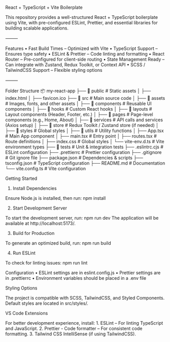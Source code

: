 React + TypeScript + Vite Boilerplate

This repository provides a well-structured React + TypeScript boilerplate using Vite, with pre-configured ESLint, Prettier, and essential libraries for building scalable applications.

⸻

Features
	•	Fast Build Times – Optimized with Vite
	•	TypeScript Support – Ensures type safety
	•	ESLint & Prettier – Code linting and formatting
	•	React Router – Pre-configured for client-side routing
	•	State Management Ready – Can integrate with Zustand, Redux Toolkit, or Context API
	•	SCSS / TailwindCSS Support – Flexible styling options

⸻

Folder Structure
📦 my-react-app
├── 📂 public                # Static assets
│   ├── index.html
│   ├── favicon.ico
├── 📂 src                   # Main source code
│   ├── 📂 assets            # Images, fonts, and other assets
│   ├── 📂 components        # Reusable UI components
│   ├── 📂 hooks             # Custom React hooks
│   ├── 📂 layouts           # Layout components (Header, Footer, etc.)
│   ├── 📂 pages             # Page-level components (e.g., Home, About)
│   ├── 📂 services          # API calls and services (Axios setup)
│   ├── 📂 store             # Redux Toolkit / Zustand store (if needed)
│   ├── 📂 styles            # Global styles
│   ├── 📂 utils             # Utility functions
│   ├── App.tsx             # Main App component
│   ├── main.tsx            # Entry point
│   ├── routes.tsx          # Route definitions
│   ├── index.css           # Global styles
│   └── vite-env.d.ts       # Vite environment types
├── 📂 tests                 # Unit & integration tests
├── .eslintrc.cjs            # ESLint configuration
├── .prettierrc              # Prettier configuration
├── .gitignore               # Git ignore file
├── package.json             # Dependencies & scripts
├── tsconfig.json            # TypeScript configuration
├── README.md                # Documentation
└── vite.config.ts           # Vite configuration

Getting Started

1. Install Dependencies

Ensure Node.js is installed, then run:
npm install

2. Start Development Server

To start the development server, run:
npm run dev
The application will be available at http://localhost:5173/.


3. Build for Production

To generate an optimized build, run:
npm run build

4. Run ESLint

To check for linting issues:
npm run lint

Configuration
	•	ESLint settings are in eslint.config.js
	•	Prettier settings are in .prettierrc
	•	Environment variables should be placed in a .env file

Styling Options

The project is compatible with SCSS, TailwindCSS, and Styled Components. Default styles are located in src/styles/.

VS Code Extensions

For better development experience, install:
	1.	ESLint – For linting TypeScript and JavaScript.
	2.	Prettier - Code formatter – For consistent code formatting.
	3.	Tailwind CSS IntelliSense (if using TailwindCSS).
  